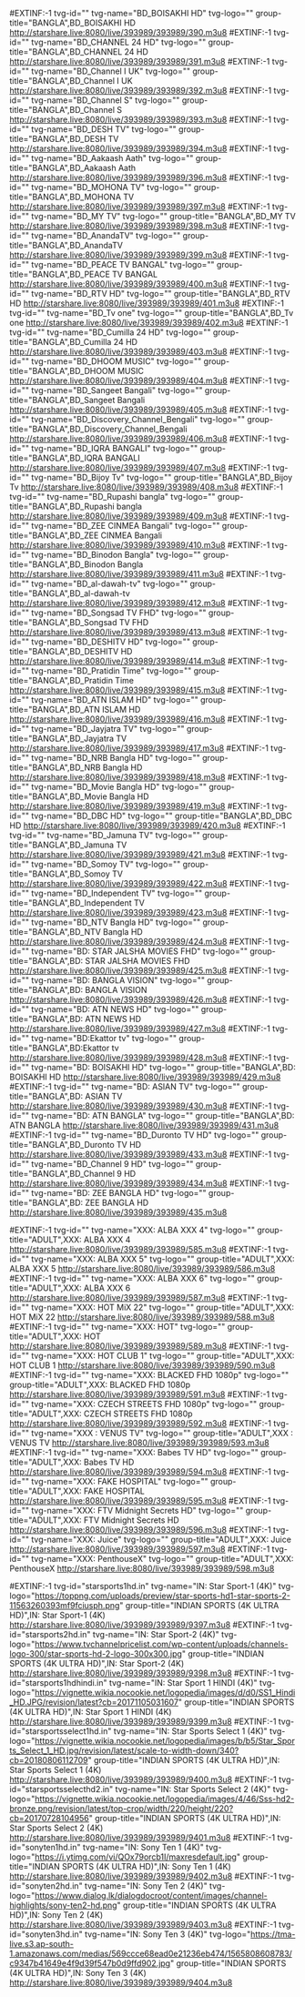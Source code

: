 #EXTINF:-1 tvg-id="" tvg-name="BD_BOISAKHI HD" tvg-logo="" group-title="BANGLA",BD_BOISAKHI HD
http://starshare.live:8080/live/393989/393989/390.m3u8
#EXTINF:-1 tvg-id="" tvg-name="BD_CHANNEL 24 HD" tvg-logo="" group-title="BANGLA",BD_CHANNEL 24 HD
http://starshare.live:8080/live/393989/393989/391.m3u8
#EXTINF:-1 tvg-id="" tvg-name="BD_Channel I UK" tvg-logo="" group-title="BANGLA",BD_Channel I UK
http://starshare.live:8080/live/393989/393989/392.m3u8
#EXTINF:-1 tvg-id="" tvg-name="BD_Channel S" tvg-logo="" group-title="BANGLA",BD_Channel S
http://starshare.live:8080/live/393989/393989/393.m3u8
#EXTINF:-1 tvg-id="" tvg-name="BD_DESH TV" tvg-logo="" group-title="BANGLA",BD_DESH TV
http://starshare.live:8080/live/393989/393989/394.m3u8
#EXTINF:-1 tvg-id="" tvg-name="BD_Aakaash Aath" tvg-logo="" group-title="BANGLA",BD_Aakaash Aath
http://starshare.live:8080/live/393989/393989/396.m3u8
#EXTINF:-1 tvg-id="" tvg-name="BD_MOHONA TV" tvg-logo="" group-title="BANGLA",BD_MOHONA TV
http://starshare.live:8080/live/393989/393989/397.m3u8
#EXTINF:-1 tvg-id="" tvg-name="BD_MY TV" tvg-logo="" group-title="BANGLA",BD_MY TV
http://starshare.live:8080/live/393989/393989/398.m3u8
#EXTINF:-1 tvg-id="" tvg-name="BD_AnandaTV" tvg-logo="" group-title="BANGLA",BD_AnandaTV
http://starshare.live:8080/live/393989/393989/399.m3u8
#EXTINF:-1 tvg-id="" tvg-name="BD_PEACE TV BANGAL" tvg-logo="" group-title="BANGLA",BD_PEACE TV BANGAL
http://starshare.live:8080/live/393989/393989/400.m3u8
#EXTINF:-1 tvg-id="" tvg-name="BD_RTV HD" tvg-logo="" group-title="BANGLA",BD_RTV HD
http://starshare.live:8080/live/393989/393989/401.m3u8
#EXTINF:-1 tvg-id="" tvg-name="BD_Tv one" tvg-logo="" group-title="BANGLA",BD_Tv one
http://starshare.live:8080/live/393989/393989/402.m3u8
#EXTINF:-1 tvg-id="" tvg-name="BD_Cumilla 24 HD" tvg-logo="" group-title="BANGLA",BD_Cumilla 24 HD
http://starshare.live:8080/live/393989/393989/403.m3u8
#EXTINF:-1 tvg-id="" tvg-name="BD_DHOOM MUSIC" tvg-logo="" group-title="BANGLA",BD_DHOOM MUSIC
http://starshare.live:8080/live/393989/393989/404.m3u8
#EXTINF:-1 tvg-id="" tvg-name="BD_Sangeet Bangali" tvg-logo="" group-title="BANGLA",BD_Sangeet Bangali
http://starshare.live:8080/live/393989/393989/405.m3u8
#EXTINF:-1 tvg-id="" tvg-name="BD_Discovery_Channel_Bengali" tvg-logo="" group-title="BANGLA",BD_Discovery_Channel_Bengali
http://starshare.live:8080/live/393989/393989/406.m3u8
#EXTINF:-1 tvg-id="" tvg-name="BD_IQRA BANGALI" tvg-logo="" group-title="BANGLA",BD_IQRA BANGALI
http://starshare.live:8080/live/393989/393989/407.m3u8
#EXTINF:-1 tvg-id="" tvg-name="BD_Bijoy Tv" tvg-logo="" group-title="BANGLA",BD_Bijoy Tv
http://starshare.live:8080/live/393989/393989/408.m3u8
#EXTINF:-1 tvg-id="" tvg-name="BD_Rupashi bangla" tvg-logo="" group-title="BANGLA",BD_Rupashi bangla
http://starshare.live:8080/live/393989/393989/409.m3u8
#EXTINF:-1 tvg-id="" tvg-name="BD_ZEE CINMEA Bangali" tvg-logo="" group-title="BANGLA",BD_ZEE CINMEA Bangali
http://starshare.live:8080/live/393989/393989/410.m3u8
#EXTINF:-1 tvg-id="" tvg-name="BD_Binodon Bangla" tvg-logo="" group-title="BANGLA",BD_Binodon Bangla
http://starshare.live:8080/live/393989/393989/411.m3u8
#EXTINF:-1 tvg-id="" tvg-name="BD_al-dawah-tv" tvg-logo="" group-title="BANGLA",BD_al-dawah-tv
http://starshare.live:8080/live/393989/393989/412.m3u8
#EXTINF:-1 tvg-id="" tvg-name="BD_Songsad TV FHD" tvg-logo="" group-title="BANGLA",BD_Songsad TV FHD
http://starshare.live:8080/live/393989/393989/413.m3u8
#EXTINF:-1 tvg-id="" tvg-name="BD_DESHITV HD" tvg-logo="" group-title="BANGLA",BD_DESHITV HD
http://starshare.live:8080/live/393989/393989/414.m3u8
#EXTINF:-1 tvg-id="" tvg-name="BD_Pratidin Time" tvg-logo="" group-title="BANGLA",BD_Pratidin Time
http://starshare.live:8080/live/393989/393989/415.m3u8
#EXTINF:-1 tvg-id="" tvg-name="BD_ATN ISLAM HD" tvg-logo="" group-title="BANGLA",BD_ATN ISLAM HD
http://starshare.live:8080/live/393989/393989/416.m3u8
#EXTINF:-1 tvg-id="" tvg-name="BD_Jayjatra TV" tvg-logo="" group-title="BANGLA",BD_Jayjatra TV
http://starshare.live:8080/live/393989/393989/417.m3u8
#EXTINF:-1 tvg-id="" tvg-name="BD_NRB Bangla HD" tvg-logo="" group-title="BANGLA",BD_NRB Bangla HD
http://starshare.live:8080/live/393989/393989/418.m3u8
#EXTINF:-1 tvg-id="" tvg-name="BD_Movie Bangla HD" tvg-logo="" group-title="BANGLA",BD_Movie Bangla HD
http://starshare.live:8080/live/393989/393989/419.m3u8
#EXTINF:-1 tvg-id="" tvg-name="BD_DBC HD" tvg-logo="" group-title="BANGLA",BD_DBC HD
http://starshare.live:8080/live/393989/393989/420.m3u8
#EXTINF:-1 tvg-id="" tvg-name="BD_Jamuna TV" tvg-logo="" group-title="BANGLA",BD_Jamuna TV
http://starshare.live:8080/live/393989/393989/421.m3u8
#EXTINF:-1 tvg-id="" tvg-name="BD_Somoy TV" tvg-logo="" group-title="BANGLA",BD_Somoy TV
http://starshare.live:8080/live/393989/393989/422.m3u8
#EXTINF:-1 tvg-id="" tvg-name="BD_Independent TV" tvg-logo="" group-title="BANGLA",BD_Independent TV
http://starshare.live:8080/live/393989/393989/423.m3u8
#EXTINF:-1 tvg-id="" tvg-name="BD_NTV Bangla HD" tvg-logo="" group-title="BANGLA",BD_NTV Bangla HD
http://starshare.live:8080/live/393989/393989/424.m3u8
#EXTINF:-1 tvg-id="" tvg-name="BD: STAR JALSHA MOVIES FHD" tvg-logo="" group-title="BANGLA",BD: STAR JALSHA MOVIES FHD
http://starshare.live:8080/live/393989/393989/425.m3u8
#EXTINF:-1 tvg-id="" tvg-name="BD: BANGLA VISION" tvg-logo="" group-title="BANGLA",BD: BANGLA VISION
http://starshare.live:8080/live/393989/393989/426.m3u8
#EXTINF:-1 tvg-id="" tvg-name="BD: ATN NEWS HD" tvg-logo="" group-title="BANGLA",BD: ATN NEWS HD
http://starshare.live:8080/live/393989/393989/427.m3u8
#EXTINF:-1 tvg-id="" tvg-name="BD:Ekattor tv" tvg-logo="" group-title="BANGLA",BD:Ekattor tv
http://starshare.live:8080/live/393989/393989/428.m3u8
#EXTINF:-1 tvg-id="" tvg-name="BD: BOISAKHI HD" tvg-logo="" group-title="BANGLA",BD: BOISAKHI HD
http://starshare.live:8080/live/393989/393989/429.m3u8
#EXTINF:-1 tvg-id="" tvg-name="BD: ASIAN TV" tvg-logo="" group-title="BANGLA",BD: ASIAN TV
http://starshare.live:8080/live/393989/393989/430.m3u8
#EXTINF:-1 tvg-id="" tvg-name="BD: ATN BANGLA" tvg-logo="" group-title="BANGLA",BD: ATN BANGLA
http://starshare.live:8080/live/393989/393989/431.m3u8
#EXTINF:-1 tvg-id="" tvg-name="BD_Duronto TV HD" tvg-logo="" group-title="BANGLA",BD_Duronto TV HD
http://starshare.live:8080/live/393989/393989/433.m3u8
#EXTINF:-1 tvg-id="" tvg-name="BD_Channel 9 HD" tvg-logo="" group-title="BANGLA",BD_Channel 9 HD
http://starshare.live:8080/live/393989/393989/434.m3u8
#EXTINF:-1 tvg-id="" tvg-name="BD: ZEE BANGLA HD" tvg-logo="" group-title="BANGLA",BD: ZEE BANGLA HD
http://starshare.live:8080/live/393989/393989/435.m3u8

#EXTINF:-1 tvg-id="" tvg-name="XXX:  ALBA XXX 4" tvg-logo="" group-title="ADULT",XXX:  ALBA XXX 4
http://starshare.live:8080/live/393989/393989/585.m3u8
#EXTINF:-1 tvg-id="" tvg-name="XXX: ALBA XXX 5" tvg-logo="" group-title="ADULT",XXX: ALBA XXX 5
http://starshare.live:8080/live/393989/393989/586.m3u8
#EXTINF:-1 tvg-id="" tvg-name="XXX: ALBA XXX 6" tvg-logo="" group-title="ADULT",XXX: ALBA XXX 6
http://starshare.live:8080/live/393989/393989/587.m3u8
#EXTINF:-1 tvg-id="" tvg-name="XXX: HOT MiX 22" tvg-logo="" group-title="ADULT",XXX: HOT MiX 22
http://starshare.live:8080/live/393989/393989/588.m3u8
#EXTINF:-1 tvg-id="" tvg-name="XXX: HOT" tvg-logo="" group-title="ADULT",XXX: HOT
http://starshare.live:8080/live/393989/393989/589.m3u8
#EXTINF:-1 tvg-id="" tvg-name="XXX: HOT CLUB 1" tvg-logo="" group-title="ADULT",XXX: HOT CLUB 1
http://starshare.live:8080/live/393989/393989/590.m3u8
#EXTINF:-1 tvg-id="" tvg-name="XXX: BLACKED FHD 1080p" tvg-logo="" group-title="ADULT",XXX: BLACKED FHD 1080p
http://starshare.live:8080/live/393989/393989/591.m3u8
#EXTINF:-1 tvg-id="" tvg-name="XXX: CZECH STREETS FHD 1080p" tvg-logo="" group-title="ADULT",XXX: CZECH STREETS FHD 1080p
http://starshare.live:8080/live/393989/393989/592.m3u8
#EXTINF:-1 tvg-id="" tvg-name="XXX : VENUS TV" tvg-logo="" group-title="ADULT",XXX : VENUS TV
http://starshare.live:8080/live/393989/393989/593.m3u8
#EXTINF:-1 tvg-id="" tvg-name="XXX: Babes TV HD" tvg-logo="" group-title="ADULT",XXX: Babes TV HD
http://starshare.live:8080/live/393989/393989/594.m3u8
#EXTINF:-1 tvg-id="" tvg-name="XXX: FAKE HOSPITAL" tvg-logo="" group-title="ADULT",XXX: FAKE HOSPITAL
http://starshare.live:8080/live/393989/393989/595.m3u8
#EXTINF:-1 tvg-id="" tvg-name="XXX: FTV Midnight Secrets HD" tvg-logo="" group-title="ADULT",XXX: FTV Midnight Secrets HD
http://starshare.live:8080/live/393989/393989/596.m3u8
#EXTINF:-1 tvg-id="" tvg-name="XXX: Juice" tvg-logo="" group-title="ADULT",XXX: Juice
http://starshare.live:8080/live/393989/393989/597.m3u8
#EXTINF:-1 tvg-id="" tvg-name="XXX: PenthouseX" tvg-logo="" group-title="ADULT",XXX: PenthouseX
http://starshare.live:8080/live/393989/393989/598.m3u8

#EXTINF:-1 tvg-id="starsports1hd.in" tvg-name="IN: Star Sport-1  (4K)" tvg-logo="https://toppng.com/uploads/preview/star-sports-hd1-star-sports-2-11563260393mf9fciusph.png" group-title="INDIAN SPORTS (4K ULTRA HD)",IN: Star Sport-1  (4K)
http://starshare.live:8080/live/393989/393989/9397.m3u8
#EXTINF:-1 tvg-id="starsports2hd.in" tvg-name="IN: Star Sport-2  (4K)" tvg-logo="https://www.tvchannelpricelist.com/wp-content/uploads/channels-logo-300/star-sports-hd-2-logo-300x300.jpg" group-title="INDIAN SPORTS (4K ULTRA HD)",IN: Star Sport-2  (4K)
http://starshare.live:8080/live/393989/393989/9398.m3u8
#EXTINF:-1 tvg-id="starsports1hdhindi.in" tvg-name="IN: Star Sport 1 HINDI (4K)" tvg-logo="https://vignette.wikia.nocookie.net/logopedia/images/d/d0/SS1_Hindi_HD.JPG/revision/latest?cb=20171105031607" group-title="INDIAN SPORTS (4K ULTRA HD)",IN: Star Sport 1 HINDI (4K)
http://starshare.live:8080/live/393989/393989/9399.m3u8
#EXTINF:-1 tvg-id="starsportsselect1hd.in" tvg-name="IN: Star Sports Select 1 (4K)" tvg-logo="https://vignette.wikia.nocookie.net/logopedia/images/b/b5/Star_Sports_Select_1_HD.jpg/revision/latest/scale-to-width-down/340?cb=20180806112709" group-title="INDIAN SPORTS (4K ULTRA HD)",IN: Star Sports Select 1 (4K)
http://starshare.live:8080/live/393989/393989/9400.m3u8
#EXTINF:-1 tvg-id="starsportsselecthd2.in" tvg-name="IN: Star Sports Select 2 (4K)" tvg-logo="https://vignette.wikia.nocookie.net/logopedia/images/4/46/Sss-hd2-bronze.png/revision/latest/top-crop/width/220/height/220?cb=20170728104956" group-title="INDIAN SPORTS (4K ULTRA HD)",IN: Star Sports Select 2 (4K)
http://starshare.live:8080/live/393989/393989/9401.m3u8
#EXTINF:-1 tvg-id="sonyten1hd.in" tvg-name="IN: Sony Ten 1 (4K)" tvg-logo="https://i.ytimg.com/vi/QOx79orcb1I/maxresdefault.jpg" group-title="INDIAN SPORTS (4K ULTRA HD)",IN: Sony Ten 1 (4K)
http://starshare.live:8080/live/393989/393989/9402.m3u8
#EXTINF:-1 tvg-id="sonyten2hd.in" tvg-name="IN: Sony Ten 2 (4K)" tvg-logo="https://www.dialog.lk/dialogdocroot/content/images/channel-highlights/sony-ten2-hd.png" group-title="INDIAN SPORTS (4K ULTRA HD)",IN: Sony Ten 2 (4K)
http://starshare.live:8080/live/393989/393989/9403.m3u8
#EXTINF:-1 tvg-id="sonyten3hd.in" tvg-name="IN: Sony Ten 3 (4K)" tvg-logo="https://tma-live.s3.ap-south-1.amazonaws.com/medias/569ccce68ead0e21236eb474/1565808608783/c9347b41649e4f9d39f547b0d9ffd902.jpg" group-title="INDIAN SPORTS (4K ULTRA HD)",IN: Sony Ten 3 (4K)
http://starshare.live:8080/live/393989/393989/9404.m3u8

